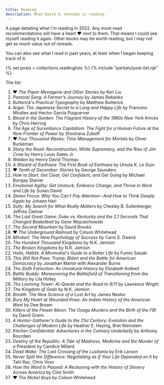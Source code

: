 ```yaml
---
title: Reading
description: What David A. Kennedy is reading.
---
```


A page detailing what I'm reading in 2022. Any must-read recommendations will have a heart &hearts; next to them. That means I could see myself reading it again. Other books may be worth reading, but I may not get as much value out of rereads.

You can also see what I read in past years, at least when I began keeping track of it:

{% set posts = collections.readinglists %}
{% include "partials/post-list.njk" %}

The list:

1. &hearts; _The Paper Menagerie and Other Stories_ by Ken Liu
2. _Pastoral Song: A Farmer's Journey_ by James Rebanks
3. _Butterick's Practical Typography_ by Matthew Butterick
4. _Ikigai: The Japanese Secret to a Long and Happy Life_ by Francesc Miralles and Hector Garcia Puigcerver
5. _Blood in the Garden: The Flagrant History of the 1990s New York Knicks_ by Chris Herring
6. _The Age of Surveillance Capitalism: The Fight for a Human Future at the New Frontier of Power_ by Shoshana Zuboff
7. &hearts; _Four Thousand Weeks: Time Management for Mortals_ by Oliver Burkeman
8. _Stony the Road: Reconstruction, White Supremacy, and the Rise of Jim Crow_ by Henry Louis Gates Jr.
9. _Walden_ by Henry David Thoreau
10. _A Wizard of Earthsea: The First Book of Earthsea_ by Ursula K. Le Guin
11. &hearts; _Tenth of December: Stories_ by George Saunders
12. _How to Start: Get Clear, Get Confident, and Get Going_ by Michael Bungay Stanier
13. _Emotional Agility: Get Unstuck, Embrace Change, and Thrive in Work and Life_ by Susan David
14. _Stolen Focus: Why You Can't Pay Attention--And How to Think Deeply Again_ by Johann Hari
15. _Sully: My Search for What Really Matters_ by Chesley B. Sullenberger, Jeffrey Zaslow
16. _The Last Great Game: Duke vs. Kentucky and the 2.1 Seconds That Changed Basketball_ by Gene Wojciechowski
17. _The Second Mountain_ by David Brooks
18. &hearts; _The Underground Railroad_ by Colson Whitehead
19. _Mindset: The New Psychology of Success_ by Carol S. Dweck
20. _The Hundred Thousand Kingdoms_ by N.K. Jemisin
21. _The Broken Kingdoms_ by N.K. Jemisin
22. _Hello, Habits: A Minimalist's Guide to a Better Life_ by Fumio Sasaki
23. _This Will Not Pass: Trump, Biden and the Battle for American Democracy_ by Jonathan Martin with Alexander Burns
24. _The Sixth Extinction: An Unnatural History_ by Elizabeth Kolbert
25. _Battle Buddy: Maneuvering the Battlefield of Transitioning from the Military_ by Lila Holley
26. _The Looming Tower: Al-Qaeda and the Road to 9/11_ by Lawrence Wright
27. _The Kingdom of Gods_ by N.K. Jemisin
28. _Breath: The New Science of a Lost Art_ by James Nestor
29. _Bury My Heart at Wounded Knee: An Indian History of the American West_ by Dee Brown
30. _Killers of the Flower Moon: The Osage Murders and the Birth of the FBI_ by David Grann
31. _A Hunter-Gatherer's Guide to the 21st Century: Evolution and the Challenges of Modern Life_ by Heather E. Heying, Bret Weinstein
32. _Kitchen Confidential: Adventures in the Culinary Underbelly_ by Anthony Bourdain
33. _Destiny of the Republic: A Tale of Madness, Medicine and the Murder of a President_ by Candice Millard
34. _Dead Wake: The Last Crossing of the Lusitania_ by Erik Larson
35. _Never Split the Difference: Negotiating as If Your Life Depended on It_ by Tahl Raz, Chris Voss
36. _How the Word Is Passed: A Reckoning with the History of Slavery Across America_ by Clint Smith
37. &hearts; _The Nickel Boys_ by Colson Whitehead
